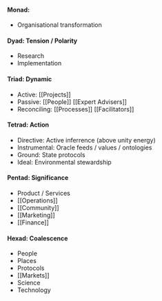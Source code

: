 #### Monad: 
- Organisational transformation

#### Dyad: Tension / Polarity
- Research
- Implementation

#### Triad: Dynamic
- Active: [[Projects]]
- Passive: [[People]] [[Expert Advisers]]
- Reconciling: [[Processes]] [[Facilitators]] 

#### Tetrad: Action
- Directive: Active inferrence (above unity energy)
- Instrumental: Oracle feeds / values / ontologies
- Ground: State protocols
- Ideal: Environmental stewardship

#### Pentad: Significance
- Product / Services
- [[Operations]]
- [[Community]]
- [[Marketing]]
- [[Finance]]

#### Hexad: Coalescence
- People
- Places
- Protocols
- [[Markets]]
- Science
- Technology

